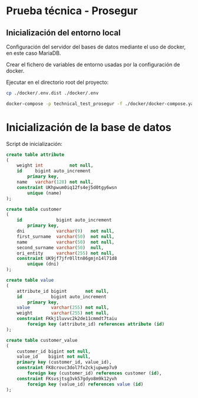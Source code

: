 # Prueba técnica - Prosegur

## Inicialización del entorno local

Configuración del servidor del bases de datos mediante el uso de docker, en este caso MariaDB.

Crear el fichero de variables de entorno usadas por la configuración de docker.


Ejecutar en el directorio root del proyecto:
```bash
cp ./docker/.env.dist ./docker/.env
```
```bash
docker-compose -p technical_test_prosegur -f ./docker/docker-compose.yaml --env-file ./docker/.env up -d
```

# Inicialización de la base de datos

Script de inicialización:
```sql
create table attribute
(
    weight int          not null,
    id     bigint auto_increment
        primary key,
    name   varchar(128) not null,
    constraint UKhpwum0iq12fs4ej5d0tgy6wsn
        unique (name)
);

create table customer
(
    id             bigint auto_increment
        primary key,
    dni            varchar(9)   not null,
    first_surname  varchar(50)  not null,
    name           varchar(50)  not null,
    second_surname varchar(50)  null,
    ori_entity     varchar(255) not null,
    constraint UK9jf7jfr0lltn86gmjn14l71d8
        unique (dni)
);

create table value
(
    attribute_id bigint       not null,
    id           bigint auto_increment
        primary key,
    value        varchar(255) not null,
    weight       varchar(255) not null,
    constraint FKkj1luvvc2k2de11cmmdt7taiu
        foreign key (attribute_id) references attribute (id)
);

create table customer_value
(
    customer_id bigint not null,
    value_id    bigint not null,
    primary key (customer_id, value_id),
    constraint FK8crovc3dol7fx2ckjupwep7u9
        foreign key (customer_id) references customer (id),
    constraint FKsvsjtsg3vk57gdyo8m9k12yvh
        foreign key (value_id) references value (id)
);
```